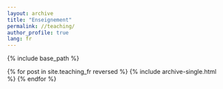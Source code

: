 ```yaml
---
layout: archive
title: "Enseignement"
permalink: //teaching/
author_profile: true
lang: fr
---
```

{% include base_path %}

{% for post in site.teaching_fr reversed %}
  {% include archive-single.html %}
{% endfor %}